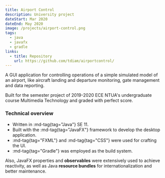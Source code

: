```yaml
---
title: Airport Control
description: University project
dateStart: Mar 2020
dateEnd: May 2020
image: /projects/airport-control.png
tags:
  - java
  - javafx
  - gradle
links:
  - title: Repository
    url: https://github.com/tdiam/airportcontrol/
---
```


A GUI application for controlling operations of a simple simulated model of an airport,
like aircraft landing and departure monitoring, gate management and data reporting.

<!--more-->

Built for the semester project of 2019-2020 ECE NTUA's undergraduate course Multimedia
Technology and graded with perfect score.

### Technical overview

* Written in :md-tag{tag="Java"} SE 11.
* Built with the :md-tag{tag="JavaFX"} framework to develop the desktop application.
* :md-tag{tag="FXML"} and :md-tag{tag="CSS"} were used for crafting the UI.
* :md-tag{tag="Gradle"} was employed as the build system.

Also, JavaFX properties and **observables** were extensively used to achieve reactivity,
as well as Java **resource bundles** for internationalization and better maintenance.
